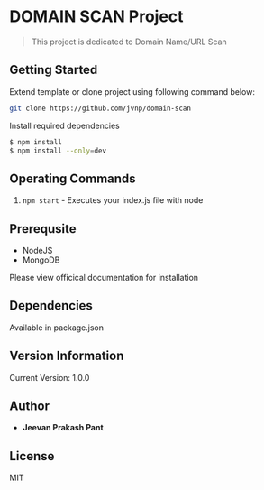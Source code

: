 # DOMAIN SCAN Project
> This project is dedicated to Domain Name/URL Scan

## Getting Started
Extend template or clone project using following command below:
```sh
git clone https://github.com/jvnp/domain-scan
```

Install required dependencies
```sh
$ npm install
$ npm install --only=dev
```

## Operating Commands
1. `npm start` - Executes your index.js file with node

## Prerequsite
* NodeJS
* MongoDB

Please view officical documentation for installation

## Dependencies
Available in package.json

## Version Information
Current Version: 1.0.0

## Author
* **Jeevan Prakash Pant**

## License
MIT
